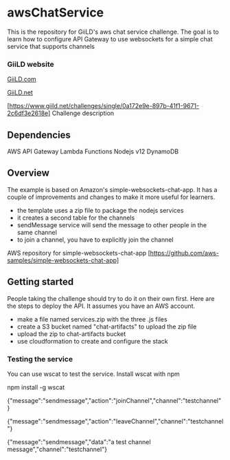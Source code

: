 # awsChatService
This is the repository for GiiLD's aws chat service challenge. The goal is to learn how to configure API Gateway to use websockets for a simple chat service that supports channels

### GiiLD website
[GiiLD.com](http://www.giild.com)

[GiiLD.net](http://www.giild.net)

[https://www.giild.net/challenges/single/0a172e9e-897b-41f1-9671-2c6df3e2618e] Challenge description

## Dependencies

AWS
API Gateway
Lambda Functions
Nodejs v12
DynamoDB

## Overview

The example is based on Amazon's simple-websockets-chat-app. It has a couple of improvements and changes to make it more useful for learners. 
* the template uses a zip file to package the nodejs services
* it creates a second table for the channels
* sendMessage service will send the message to other people in the same channel
* to join a channel, you have to explicitly join the channel

AWS repository for simple-websockets-chat-app [https://github.com/aws-samples/simple-websockets-chat-app]

## Getting started

People taking the challenge should try to do it on their own first. Here are the steps to deploy the API. It assumes you have an AWS account.

* make a file named services.zip with the three .js files
* create a S3 bucket named "chat-artifacts" to upload the zip file
* upload the zip to chat-artifacts bucket
* use cloudformation to create and configure the stack

### Testing the service

You can use wscat to test the service. Install wscat with npm

npm install -g wscat

{"message":"sendmessage","action":"joinChannel","channel":"testchannel"}
	
{"message":"sendmessage","action":"leaveChannel","channel":"testchannel"}

{"message":"sendmessage","data":"a test channel message","channel":"testchannel"}